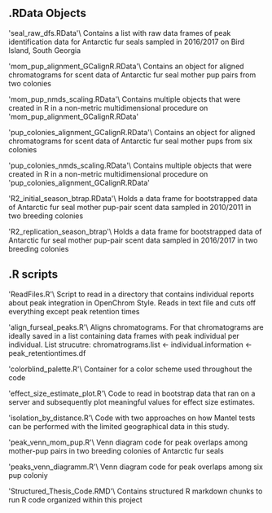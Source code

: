 ## .RData Objects

'seal_raw_dfs.RData'\\
Contains a list with raw data frames of peak identification data for Antarctic fur seals sampled in 2016/2017 on Bird Island, South Georgia

'mom_pup_alignment_GCalignR.RData'\\
Contains an object for aligned chromatograms for scent data of Antarctic fur seal mother pup pairs from two colonies

'mom_pup_nmds_scaling.RData'\\
Contains multiple objects that were created in R in a non-metric multidimensional procedure on 'mom_pup_alignment_GCalignR.RData'

'pup_colonies_alignment_GCalignR.RData'\\
Contains an object for aligned chromatograms for scent data of Antarctic fur seal mother pups from six colonies

'pup_colonies_nmds_scaling.RData'\\
Contains multiple objects that were created in R in a non-metric multidimensional procedure on 'pup_colonies_alignment_GCalignR.RData'

'R2_initial_season_btrap.RData'\\
Holds a data frame for bootstrapped data of Antarctic fur seal mother pup-pair scent data sampled in 2010/2011 in two breeding colonies

'R2_replication_season_btrap'\\
Holds a data frame for bootstrapped data of Antarctic fur seal mother pup-pair scent data sampled in 2016/2017 in two breeding colonies

## .R scripts
'ReadFiles.R'\\
Script to read in a directory that contains individual reports about peak integration in OpenChrom Style. Reads in text file and cuts off 
everything except peak retention times

'align_furseal_peaks.R'\\
Aligns chromatograms. For that chromatograms are ideally saved in a list containing data frames with peak individual per individual.
List strucutre: chromatrograms.list <- individual.information <- peak_retentiontimes.df

'colorblind_palette.R'\\
Container for a color scheme used throughout the code

'effect_size_estimate_plot.R'\\
Code to read in bootstrap data that ran on a server and subsequently plot meaningful values for effect size estimates.

'isolation_by_distance.R'\\
Code with two approaches on how Mantel tests can be performed with the limited geographical data in this study. 

'peak_venn_mom_pup.R'\\
Venn diagram code for peak overlaps among mother-pup pairs in two breeding colonies of Antarctic fur seals

'peaks_venn_diagramm.R'\\
Venn diagram code for peak overlaps among six pup coloniy

'Structured_Thesis_Code.RMD'\\
Contains structured R markdown chunks to run R code organized within this project
